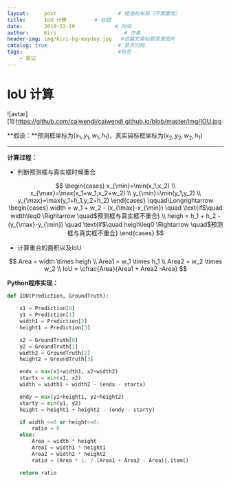 ```yaml
---
layout:     post                    # 使用的布局（不需要改）
title:      IoU 计算         # 标题
date:       2018-12-19             # 时间
author:     Kiri                      # 作者
header-img: img/kiri-bg-mayday.jpg   #这篇文章标题背景图片
catalog: true                       # 是否归档
tags:                               #标签
    - 笔记
---
```


# IoU 计算

![avtar][1]:https://github.com/caiwendi/caiwendi.github.io/blob/master/img/IOU.jpg

**假设：**预测框坐标为$(x_1,y_1,w_1,h_1)$，真实目标框坐标为$(x_2,y_2,w_2,h_1)$

---

**计算过程：**

- 判断预测框与真实框时候重合

$$
\begin{cases}
x_{\min}=\min(x_1,x_2) \\
x_{\max}=\max(x_1+w_1,x_2+w_2) \\
y_{\min}=\min(y_1,y_2) \\
y_{\max}=\max(y_1+h_1,y_2+h_2)
\end{cases} \qquad\Longrightarrow
\begin{cases}
width = w_1 + w_2 - (x_{\max}-x_{\min}) \quad \text{if$\quad width\leq0 \Rightarrow \quad$预测框与真实框不重合} \\
heigh = h_1 + h_2 - (y_{\max}-y_{\min}) \quad \text{if$\quad heigh\leq0 \Rightarrow \quad$预测框与真实框不重合}
\end{cases}
$$

- 计算重合的面积以及IoU

$$
Area = width \times heigh \\
Area1 = w_1 \times h_1 \\
Area2 = w_2 \times w_2 \\
IoU = \cfrac{Area}{Area1 + Area2 -Area}
$$

**Python程序实现：**

```Python
def IOU(Prediction, GroundTruth):

    x1 = Prediction[0]
    y1 = Prediction[1]
    width1 = Prediction[2]
    height1 = Prediction[3]

    x2 = GroundTruth[0]
    y2 = GroundTruth[1]
    width2 = GroundTruth[2]
    height2 = GroundTruth[3]

    endx = max(x1+width1, x2+width2)
    startx = min(x1, x2)
    width = width1 + width2 - (endx - startx)

    endy = max(y1+height1, y2+height2)
    starty = min(y1, y2)
    height = height1 + height2 - (endy - starty)

    if width <=0 or height<=0:
        ratio = 0
    else:
        Area = width * height
        Area1 = width1 * height1
        Area2 = width2 * height2
        ratio = (Area * 1. / (Area1 + Area2 - Area)).item()

    return ratio
```









<html>
<head>
<title>MathJax TeX Test Page</title>
<script type="text/x-mathjax-config">
  MathJax.Hub.Config({tex2jax: {inlineMath: [['$','$'], ['\\(','\\)']]}});
</script>
<script type="text/javascript" async src="https://cdn.mathjax.org/mathjax/latest/MathJax.js?config=TeX-AMS_CHTML">
</script>
</head>
<body>